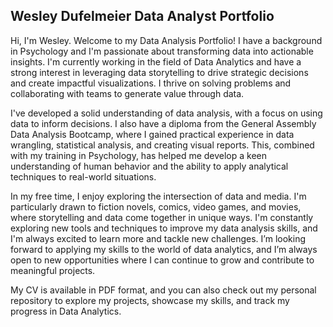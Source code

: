 ## Wesley Dufelmeier Data Analyst Portfolio

Hi, I'm Wesley. Welcome to my Data Analysis Portfolio! I have a background in Psychology and I'm passionate about transforming data into actionable insights. I'm currently working in the field of Data Analytics and have a strong interest in leveraging data storytelling to drive strategic decisions and create impactful visualizations. I thrive on solving problems and collaborating with teams to generate value through data.

I've developed a solid understanding of data analysis, with a focus on using data to inform decisions. I also have a diploma from the General Assembly Data Analysis Bootcamp, where I gained practical experience in data wrangling, statistical analysis, and creating visual reports. This, combined with my training in Psychology, has helped me develop a keen understanding of human behavior and the ability to apply analytical techniques to real-world situations.

In my free time, I enjoy exploring the intersection of data and media. I'm particularly drawn to fiction novels, comics, video games, and movies, where storytelling and data come together in unique ways. I'm constantly exploring new tools and techniques to improve my data analysis skills, and I'm always excited to learn more and tackle new challenges.
I’m looking forward to applying my skills to the world of data analytics, and I’m always open to new opportunities where I can continue to grow and contribute to meaningful projects.

My CV is available in PDF format, and you can also check out my personal repository to explore my projects, showcase my skills, and track my progress in Data Analytics.

